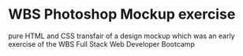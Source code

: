 # WBS Photoshop Mockup exercise

pure HTML and CSS transfair of a design mockup which was an early exercise of the WBS Full Stack Web Developer Bootcamp
